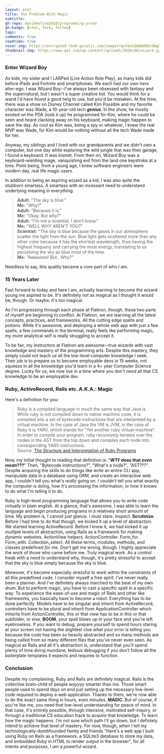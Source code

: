 ```yaml
---
layout: post
title: The Problem With Magic
subtitle: 
gh-repo: davidmolina2810/programming-prose
gh-badge: [star, fork, follow]
tags: 
comments: true
readtime: true
cover-img: https://encrypted-tbn0.gstatic.com/images?q=tbn%3AANd9GcSWgD5tKRkLMgsFA5vJ5U2rs8QYXebTi4SlTQ&usqp=CAU
thumbnail-img: https://www.qat.com/wp-content/uploads/2020/08/wizard.jpg
---
```


### Enter Wizard Boy

As kids, my sister and I LARPed (Live Action Role Play), as many kids did before iPads and Fortnite and smartphones. We each had our own hero alter-ego. I was Wizard Boy--I've always been obsessed with fantasy and the supernatural, but I wasn't a super creative kid. You would think for a wand I'd have found a good twig to use, but you'd be mistaken. At the time, there was a show on Disney Channel called Kim Possible and my favorite character was Wade, a 10-year-old tech **_genius_**. In the show, he mostly existed on the PDA (look it up) he programmed for Kim, where he could be seen and heard clacking away on his keyboard, making magic happen to save the day. As cool as Kim was, being a spy or whatever, I knew the real MVP was Wade, for Kim would be nothing without all the tech Wade made for her.

Anyway, my siblings and I lived with our grandparents and we didn't own a computer, but one day while exploring the wild jungle that was their garage, I found a keyboard. It was kismet. From then on, Wizard Boy was a keyboard-wielding mage, vanquishing evil from the land one keystroke at a time. Point being, from a young age, I knew software engineers were modern day, real life magic users. 

In addition to being an aspiring wizard as a kid, I was also quite the stubborn smartass. A smartass with an incessant need to understand underlying meaning in everything. 

> **Adult:** "The sky is blue."<br>
> **Me:** "Why?"<br>
> **Adult:** "Because it is."<br>
> **Me:** "Okay. But _why?_"<br>
> **Adult:** "I'm not a scientist, I don't know."<br>
> **Me:** "WELL WHY AREN'T YOU?"<br>
> **Scientist:** "The sky is blue because the gases in our atmosphere scatter the light from the sun. Blue light gets scattered more than any other color because it has the shortest wavelength, thus having the highest frequeny and carrying the most energy, translating to us perceiving the sky as blue most of the time.<br>
> **Me:** "Awesome! But.. Why?"

Needless to say, this quality became a core part of who I am. 

### 15 Years Later

Fast forward to today and here I am, actually learning to become the wizard young me aspired to be. It's definitely not as magical as I thought it would be, though. Or maybe, it's _too_ magical. 

As I'm progressing through each phase at Flatiron, though, these two parts of myself are beginning to conflict. At Flatiron, we are learning all the latest concepts, practices, and frameworks. All the cutting edge spells and potions. While it's awesome, and deploying a whole web app with just a few spells, a few commands in the terminal, really feels like performing magic, my more analytical self is really struggling to accept it. 

To be fair, my instructors at Flatiron are awesome--true wizards with vast knowledge and mastery of the programming arts. Despite this mastery, they simply could not teach us all the low-level computer knowledge I seek. Their job is to prepare us to become employable devs in 15 weeks, not squeeze in all the knowledge you'd learn in a 4+ year Computer Science degree. Lucky for us, we now live in a time where you don't _need_ all that CS knowledge to be an employable dev.

### Ruby, ActiveRecord, Rails etc. A.K.A.: Magic

Here's a definition for you: 

> Ruby is a compiled language in much the same way that Java is. While ruby is not compiled down to native machine code, it is compiled into a set of bytecode instructions that are interpreted by a virtual machine. In the case of Java the VM is JVM, in the case of Ruby it is YARV, which stands for “Yet another ruby virtual-machine”.<br>
> In order to compile your program, ruby recursively iterates over the nodes in the AST from the top down and compiles each node into corresponding YARV instructions. <br>
> Source: [The Structure and Interpretation of Ruby Programs](https://buildingvts.com/the-structure-and-interpretation-of-ruby-programs-362db0412f29)

Now, my initial thought to reading that definition is: "**WTF does that _even mean_???**" Then, "Bytecode instructions?", "What's a node?", "AST???".
Despite acquiring the skills to do things like write an entire CLI app, manipulate data in a database using ORM, and create an interactive web app, I couldn't tell you what's _really_ going on. I couldn't tell you what exactly the computer is doing, how it's processing the information, or how it knows to do what I'm telling it to do. 

Ruby is high-level programming language that allows you to write code virtually in plain english. At a glance, that's awesome. I was able to learn the language and begin producing programs in a relatively short amount of time. My problem is, I cannot just glance. I must stare. Inspect. **Scrutinize**. Before I had time to do that though, we kicked it up a level of abstraction. We started learning ActiveRecord. Before I knew it, we had kicked it up _multiple_ levels of abstraction, using Rails as a framework for making dynamic websites. ActionView helpers. ActionController. Form_for. Form_with. Collection_select. All these terms, modules, methods, and classes predefined _for_ me. Don't get me wrong, though. I highly appreciate the work of those who came before me. Truly magical work. As a control freak with a need to understand why, though, it's pretty stressful to accept that the sky is blue simply because the sky is blue. 

Moreover, it's become especially stressful to work within the constraints of all this predefined code. I consider myself a free spirit. I've never really been a planner. And I've definitely always marched to the beat of my own drum. But to perform magic, you have to cast a specific spell in a specific way. To experience the ease-of-use and magic of Rails and other like frameworks, you basically have to become a robot. Everything has to be done perfectly. Models have to be singular and inherit from ActiveRecord, controllers have to be plural and inherit from ApplicationController which inherits from ActionController, this or that view has to be in this or that subfolder, or else, **BOOM**, your spell blows up in your face and you're left eyebrowless. If you want to debug, prepare yourself to spend hours staring at your screen not having the slightest clue what your error is telling you because the code has been so heavily abstracted and so many methods are being called from so many different files that you've never even seen. As magical as Rails and all it's abstraction is, understand that you'll spend plenty of time doing mundane, tedious debugging if you don't follow all the boilerplate templates it expects and requires to function. 

### Conclusion

Despite my complaining, Ruby and Rails are definitely magical. Rails is the collective brain-child of people _wayyyy_ smarter than me. Those smart people used to spend days on end just setting up the necessary low-level code required to deploy a web application. Thanks to them, we're now able to do the exact same thing in hours, even minutes. **MAGIC**. But of course, if you're like me, you need that low-level understanding for peace of mind. In that case, it's entirely possible, through intensive, motivated self-inquiry, or through a traditional CS education track to acquire that knowledge. To learn _how_ the magic happens. I'm not sure which path I'll go down, but I defintely intend to achieve that level of mastery. For now, though, when I tell my technologically-dumbfounded family and friends "Here's a web app I built using Ruby on Rails as a framework, a SQLite3 database to store my data, and embedded Ruby in HTML to render output in the browser", for all intents and purposes, I _am_ a powerful wizard. 


